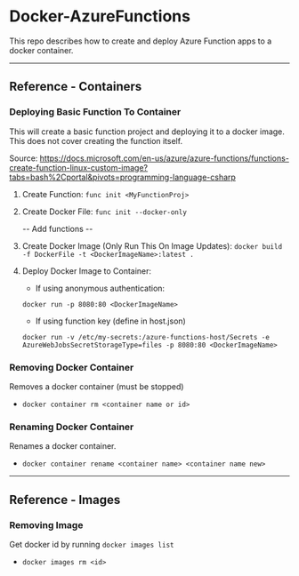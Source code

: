 # Docker-AzureFunctions
This repo describes how to create and deploy Azure Function apps to a docker container.

	
----------------
## Reference - Containers
### Deploying Basic Function To Container
This will create a basic function project and deploying it to a docker image. This does not cover creating the function itself.

Source: https://docs.microsoft.com/en-us/azure/azure-functions/functions-create-function-linux-custom-image?tabs=bash%2Cportal&pivots=programming-language-csharp

1. Create Function: ```func init <MyFunctionProj>```

2. Create Docker File: ```func init --docker-only```

    -- Add functions --

3. Create Docker Image (Only Run This On Image Updates): ```docker build -f DockerFile -t <DockerImageName>:latest .```

4. Deploy Docker Image to Container: 

    - If using anonymous authentication: 
    ```
    docker run -p 8080:80 <DockerImageName>
    ```
    - If using function key (define in host.json) 
    ```
    docker run -v /etc/my-secrets:/azure-functions-host/Secrets -e AzureWebJobsSecretStorageType=files -p 8080:80 <DockerImageName>
    ```


### Removing Docker Container
Removes a docker container (must be stopped)
- ```docker container rm <container name or id>```
  

### Renaming Docker Container
Renames a docker container.
- ```docker container rename <container name> <container name new>```

	
----------------
## Reference - Images
### Removing Image
Get docker id by running ```docker images list```
- ```docker images rm <id>```
